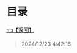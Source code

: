 # 目录  


[👈【返回】](/--Catalog--/00工作笔记00/海战笔记/Scripts/--Catalog--Scripts)  








> 2024/12/23 4:42:16
